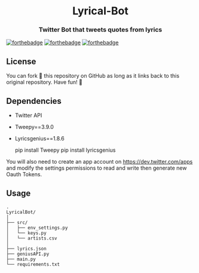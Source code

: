 

<h1 align="center">Lyrical-Bot</h1>
<h3 align="center"> 
Twitter Bot that tweets quotes from lyrics
</h3>

[![forthebadge](https://forthebadge.com/images/badges/made-with-python.svg?style=?style=for-the-badge)](https://forthebadge.com)
[![forthebadge](https://forthebadge.com/images/badges/check-it-out.svg)](https://forthebadge.com)
[![forthebadge](https://forthebadge.com/images/badges/fo-real.svg)](https://forthebadge.com)



License
------------

You can fork 🍴 this repository on GitHub as long as it links back to this original repository. Have fun! 🤗

Dependencies
------------

  * Twitter API
  * Tweepy==3.9.0
  * Lyricsgenius==1.8.6

       pip install Tweepy
       pip install lyricsgenius

You will also need to create an app account on https://dev.twitter.com/apps and modify the settings permissions to read and write then generate new Oauth Tokens.

Usage
------------
    . 
    LyricalBot/
    │
    ├── src/
    │   ├── env_settings.py
    │   └── keys.py
    │   └── artists.csv
    │
    ├── lyrics.json
    ├── geniusAPI.py  
    ├── main.py
    └── requirements.txt


